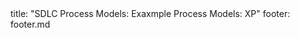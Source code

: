 <frontmatter>
title: "SDLC Process Models: Exaxmple Process Models: XP"
footer: footer.md
</frontmatter>

<include src="unit-inPage-asFlat.md" boilerplate />